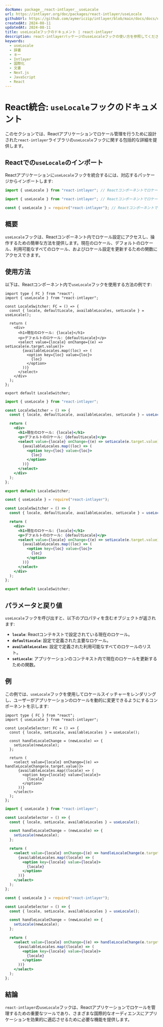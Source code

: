 ```yaml
---
docName: package__react-intlayer__useLocale
url: https://intlayer.org/doc/packages/react-intlayer/useLocale
githubUrl: https://github.com/aymericzip/intlayer/blob/main/docs/docs/en/packages/react-intlayer/useLocale.md
createdAt: 2024-08-11
updatedAt: 2024-08-11
title: useLocaleフックのドキュメント | react-intlayer
description: react-intlayerパッケージのuseLocaleフックの使い方を参照してください
keywords:
  - useLocale
  - 辞書
  - キー
  - Intlayer
  - 国際化
  - 文書
  - Next.js
  - JavaScript
  - React
---
```


# React統合: `useLocale`フックのドキュメント

このセクションでは、Reactアプリケーションでロケール管理を行うために設計された`react-intlayer`ライブラリの`useLocale`フックに関する包括的な詳細を提供します。

## Reactでの`useLocale`のインポート

Reactアプリケーションに`useLocale`フックを統合するには、対応するパッケージからインポートします:

```typescript codeFormat="typescript"
import { useLocale } from "react-intlayer"; // Reactコンポーネントでロケール管理に使用
```

```javascript codeFormat="esm"
import { useLocale } from "react-intlayer"; // Reactコンポーネントでロケール管理に使用
```

```javascript codeFormat="commonjs"
const { useLocale } = require("react-intlayer"); // Reactコンポーネントでロケール管理に使用
```

## 概要

`useLocale`フックは、Reactコンポーネント内でロケール設定にアクセスし、操作するための簡単な方法を提供します。現在のロケール、デフォルトのロケール、利用可能なすべてのロケール、およびロケール設定を更新するための関数にアクセスできます。

## 使用方法

以下は、Reactコンポーネント内で`useLocale`フックを使用する方法の例です:

```tsx fileName="src/components/LocaleSwitcher.tsx" codeFormat="typescript"
import type { FC } from "react";
import { useLocale } from "react-intlayer";

const LocaleSwitcher: FC = () => {
  const { locale, defaultLocale, availableLocales, setLocale } = useLocale();

  return (
    <div>
      <h1>現在のロケール: {locale}</h1>
      <p>デフォルトのロケール: {defaultLocale}</p>
      <select value={locale} onChange={(e) => setLocale(e.target.value)}>
        {availableLocales.map((loc) => (
          <option key={loc} value={loc}>
            {loc}
          </option>
        ))}
      </select>
    </div>
  );
};

export default LocaleSwitcher;
```

```jsx fileName="src/components/LocaleSwitcher.mjx" codeFormat="esm"
import { useLocale } from "react-intlayer";

const LocaleSwitcher = () => {
  const { locale, defaultLocale, availableLocales, setLocale } = useLocale();

  return (
    <div>
      <h1>現在のロケール: {locale}</h1>
      <p>デフォルトのロケール: {defaultLocale}</p>
      <select value={locale} onChange={(e) => setLocale(e.target.value)}>
        {availableLocales.map((loc) => (
          <option key={loc} value={loc}>
            {loc}
          </option>
        ))}
      </select>
    </div>
  );
};

export default LocaleSwitcher;
```

```jsx fileName="src/components/LocaleSwitcher.csx" codeFormat="commonjs"
const { useLocale } = require("react-intlayer");

const LocaleSwitcher = () => {
  const { locale, defaultLocale, availableLocales, setLocale } = useLocale();

  return (
    <div>
      <h1>現在のロケール: {locale}</h1>
      <p>デフォルトのロケール: {defaultLocale}</p>
      <select value={locale} onChange={(e) => setLocale(e.target.value)}>
        {availableLocales.map((loc) => (
          <option key={loc} value={loc}>
            {loc}
          </option>
        ))}
      </select>
    </div>
  );
};

export default LocaleSwitcher;
```

## パラメータと戻り値

`useLocale`フックを呼び出すと、以下のプロパティを含むオブジェクトが返されます:

- **`locale`**: Reactコンテキストで設定されている現在のロケール。
- **`defaultLocale`**: 設定で定義された主要なロケール。
- **`availableLocales`**: 設定で定義された利用可能なすべてのロケールのリスト。
- **`setLocale`**: アプリケーションのコンテキスト内で現在のロケールを更新するための関数。

## 例

この例では、`useLocale`フックを使用してロケールスイッチャーをレンダリングし、ユーザーがアプリケーションのロケールを動的に変更できるようにするコンポーネントを示します:

```tsx fileName="src/components/LocaleSelector.tsx" codeFormat="typescript"
import type { FC } from "react";
import { useLocale } from "react-intlayer";

const LocaleSelector: FC = () => {
  const { locale, setLocale, availableLocales } = useLocale();

  const handleLocaleChange = (newLocale) => {
    setLocale(newLocale);
  };

  return (
    <select value={locale} onChange={(e) => handleLocaleChange(e.target.value)}>
      {availableLocales.map((locale) => (
        <option key={locale} value={locale}>
          {locale}
        </option>
      ))}
    </select>
  );
};
```

```jsx fileName="src/components/LocaleSelector.mjx" codeFormat="esm"
import { useLocale } from "react-intlayer";

const LocaleSelector = () => {
  const { locale, setLocale, availableLocales } = useLocale();

  const handleLocaleChange = (newLocale) => {
    setLocale(newLocale);
  };

  return (
    <select value={locale} onChange={(e) => handleLocaleChange(e.target.value)}>
      {availableLocales.map((locale) => (
        <option key={locale} value={locale}>
          {locale}
        </option>
      ))}
    </select>
  );
};
```

```jsx fileName="src/components/LocaleSelector.csx" codeFormat="commonjs"
const { useLocale } = require("react-intlayer");

const LocaleSelector = () => {
  const { locale, setLocale, availableLocales } = useLocale();

  const handleLocaleChange = (newLocale) => {
    setLocale(newLocale);
  };

  return (
    <select value={locale} onChange={(e) => handleLocaleChange(e.target.value)}>
      {availableLocales.map((locale) => (
        <option key={locale} value={locale}>
          {locale}
        </option>
      ))}
    </select>
  );
};
```

## 結論

`react-intlayer`の`useLocale`フックは、Reactアプリケーションでロケールを管理するための重要なツールであり、さまざまな国際的なオーディエンスにアプリケーションを効果的に適応させるために必要な機能を提供します。
